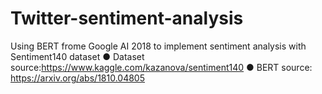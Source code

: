 # Twitter-sentiment-analysis
Using BERT frome Google AI 2018 to implement sentiment analysis with Sentiment140 dataset
● Dataset source:https://www.kaggle.com/kazanova/sentiment140
● BERT source: https://arxiv.org/abs/1810.04805
